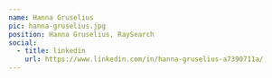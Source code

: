 ```yaml
---
name: Hanna Gruselius
pic: hanna-gruselius.jpg
position: Hanna Gruselius, RaySearch
social:
  - title: linkedin
    url: https://www.linkedin.com/in/hanna-gruselius-a7390711a/
---
```

